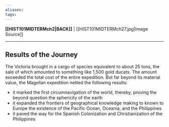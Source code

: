 ```yaml
---
aliases:
tags:
---
```

**[[HIST101MIDTERMch2|BACK]]** | [[HIST101MIDTERMch27.jpg|Image Source]]

---
## Results of the Journey
The Victoria brought in a cargo of species equivalent to about 25 tons, the sale of which amounted to something like 1,500 gold ducats. The amount exceeded the total cost of the entire expedition. But far beyond its material value, the Magellan expedition netted the following results:
- it marked the first circumnavigation of the world, thereby, proving the beyond question the sphericity of the earth
- it expanded the frontiers of geographical knowledge making to known to Europe the existence of the Pacific Ocean, Oceania, and the Philippines
- it paved the way for the Spanish Colonization and Christianization of the Philippines
